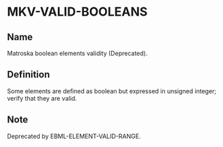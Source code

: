 # MKV-VALID-BOOLEANS

## Name

Matroska boolean elements validity (Deprecated).

## Definition

Some elements are defined as boolean but expressed in unsigned integer; verify that they are valid.

## Note

Deprecated by EBML-ELEMENT-VALID-RANGE.
